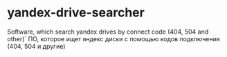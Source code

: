# yandex-drive-searcher
Software, which search yandex drives by connect code (404, 504 and other)`
ПО, которое ищет яндекс диски с помощью кодов подключения (404, 504 и другие)
